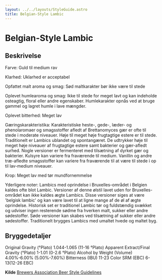 ```yaml
---
layout: ../../layouts/StyleGuide.astro
title: Belgian-Style Lambic
---
```

# Belgian-Style Lambic

## Beskrivelse
Farve: Guld til medium rav

Klarhed: Uklarhed er acceptabel

Opfattet malt aroma og smag: Sød maltkarakter bør ikke være til stede

Oplevet humlearoma og smag: Ikke til stede for meget lavt og kan indeholde osteagtig, floral eller andre egenskaber. Humlekarakter opnås ved at bruge gammel og lagret humle i lave mængder.

Oplevet bitterhed: Meget lav

Gæringskarakteristika: Karakteristiske heste-, gede-, læder- og phenolaromaer og smagsstoffer afledt af Brettanomyces gær er ofte til stede i moderate niveauer. Høje til meget høje frugtagtige estere er til stede. Traditionelt er Lambics ublandet og spontangæret. De udtrykker høje til meget høje niveauer af frugtagtige estere samt bakterier og gær-afledt surhed. Nogle versioner er fermenteret med tilsætning af dyrket gær og bakterier. Kulsyre kan variere fra fraværende til medium. Vanillin og andre træ-afledte smagsstoffer kan variere fra fraværende til at være til stede i op til lav-medium niveauer.

Krop: Meget lav med tør mundfornemmelse

Yderligere noter: Lambics med oprindelse i Bruxelles-området i Belgien kaldes ofte blot Lambic. Versioner af denne ølstil lavet uden for Bruxelles-området kan ikke kaldes ægte Lambics. Disse versioner siges at være &#39;belgisk lambic&#39; og kan være lavet til at ligne mange af de øl af ægte oprindelse. Historisk set er traditionel Lambic tør og fuldstændig svækket og udviser ingen resterende sødme fra hverken malt, sukker eller andre sødestoffer. Søde versioner kan skabes ved tilsætning af sukker eller andre sødestoffer. Traditionelt brygges Lambics med umaltet hvede og maltet byg.




## Bryggedetaljer
Original Gravity (°Plato) 1.044-1.065 (11-16 °Plato)
Apparent Extract/Final Gravity (°Plato) 1-1.01 (0-2.6 °Plato)
Alcohol by Weight (Volume) 4.00%-6.00% (5.00%-7.60%)
Bitterness (IBU) 11-23
Color SRM (EBC) 6-13(12-26 EBC)					



**Kilde**
[Brewers Association Beer Style Guidelines](https://www.brewersassociation.org/)
